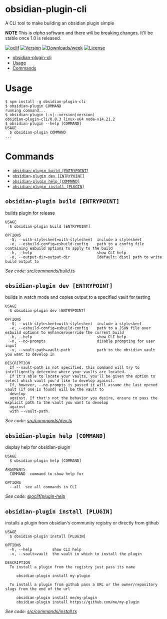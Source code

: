 # obsidian-plugin-cli

A CLI tool to make building an obsidian plugin simple

**NOTE** This is _alpha_ software and there _will_ be breaking changes. It'll be stable once 1.0 is released.

[![oclif](https://img.shields.io/badge/cli-oclif-brightgreen.svg)](https://oclif.io)
[![Version](https://img.shields.io/npm/v/obsidian-plugin-cli.svg)](https://npmjs.org/package/obsidian-plugin-cli)
[![Downloads/week](https://img.shields.io/npm/dw/obsidian-plugin-cli.svg)](https://npmjs.org/package/obsidian-plugin-cli)
[![License](https://img.shields.io/npm/l/obsidian-plugin-cli.svg)](https://github.com/zephraph/obsidian-tools/blob/master/package.json)

<!-- toc -->
* [obsidian-plugin-cli](#obsidian-plugin-cli)
* [Usage](#usage)
* [Commands](#commands)
<!-- tocstop -->

# Usage

<!-- usage -->
```sh-session
$ npm install -g obsidian-plugin-cli
$ obsidian-plugin COMMAND
running command...
$ obsidian-plugin (-v|--version|version)
obsidian-plugin-cli/0.8.3 linux-x64 node-v14.21.2
$ obsidian-plugin --help [COMMAND]
USAGE
  $ obsidian-plugin COMMAND
...
```
<!-- usagestop -->

# Commands

<!-- commands -->
* [`obsidian-plugin build [ENTRYPOINT]`](#obsidian-plugin-build-entrypoint)
* [`obsidian-plugin dev [ENTRYPOINT]`](#obsidian-plugin-dev-entrypoint)
* [`obsidian-plugin help [COMMAND]`](#obsidian-plugin-help-command)
* [`obsidian-plugin install [PLUGIN]`](#obsidian-plugin-install-plugin)

## `obsidian-plugin build [ENTRYPOINT]`

builds plugin for release

```
USAGE
  $ obsidian-plugin build [ENTRYPOINT]

OPTIONS
  -S, --with-stylesheet=with-stylesheet  include a stylesheet
  -e, --esbuild-config=esbuild-config    path to a config file containing esbuild options to apply to the build
  -h, --help                             show CLI help
  -o, --output-dir=output-dir            [default: dist] path to write build output to
```

_See code: [src/commands/build.ts](https://github.com/zephraph/obsidian-tools/blob/v0.8.3/src/commands/build.ts)_

## `obsidian-plugin dev [ENTRYPOINT]`

builds in watch mode and copies output to a specified vault for testing

```
USAGE
  $ obsidian-plugin dev [ENTRYPOINT]

OPTIONS
  -S, --with-stylesheet=with-stylesheet  include a stylesheet
  -e, --esbuild-config=esbuild-config    path to a JSON file over esbuild options to enhance/override the current build
  -h, --help                             show CLI help
  -n, --no-prompts                       disable prompting for user input
  -v, --vault-path=vault-path            path to the obsidian vault you want to develop in

DESCRIPTION
  If --vault-path is not specified, this command will try to intelligently determine where your vaults are located.
  If it's able to locate your vaults, you'll be given the option to select which vault you'd like to develop against. 
  If, however, --no-prompts is passed it will assume the last opened vault (if one is found) will be the vault to 
  develop 
  against. If that's not the behavior you desire, ensure to pass the explicit path to the vault you want to develop 
  against 
  with --vault-path.
```

_See code: [src/commands/dev.ts](https://github.com/zephraph/obsidian-tools/blob/v0.8.3/src/commands/dev.ts)_

## `obsidian-plugin help [COMMAND]`

display help for obsidian-plugin

```
USAGE
  $ obsidian-plugin help [COMMAND]

ARGUMENTS
  COMMAND  command to show help for

OPTIONS
  --all  see all commands in CLI
```

_See code: [@oclif/plugin-help](https://github.com/oclif/plugin-help/blob/v3.2.2/src/commands/help.ts)_

## `obsidian-plugin install [PLUGIN]`

installs a plugin from obsidian's community registry or directly from github

```
USAGE
  $ obsidian-plugin install [PLUGIN]

OPTIONS
  -h, --help         show CLI help
  -v, --vault=vault  the vault in which to install the plugin

DESCRIPTION
  To install a plugin from the registry just pass its name

     obsidian-plugin install my-plugin

  To install a plugin from github pass a URL or the owner/repository slugs from the end of the url

     obsidian-plugin install me/my-plugin
     obsidian-plugin install https://github.com/me/my-plugin
```

_See code: [src/commands/install.ts](https://github.com/zephraph/obsidian-tools/blob/v0.8.3/src/commands/install.ts)_
<!-- commandsstop -->
